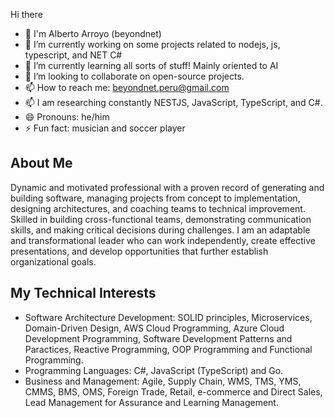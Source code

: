 Hi there

- 👋 I'm Alberto Arroyo (beyondnet)
- 🔭 I’m currently working on some projects related to nodejs, js, typescript, and NET C#
- 🌱 I’m currently learning all sorts of stuff! Mainly oriented to AI
- 👯 I’m looking to collaborate on open-source projects.
- 📫 How to reach me: beyondnet.peru@gmail.com
- 📫 I am researching constantly NESTJS, JavaScript, TypeScript, and C#.
- 😄 Pronouns: he/him
- ⚡ Fun fact: musician and soccer player

## About Me

Dynamic and motivated professional with a proven record of generating and building software, managing projects from concept to implementation, designing architectures, and coaching teams to technical improvement. Skilled in building cross-functional teams, demonstrating communication skills, and making critical decisions during challenges. I am an adaptable and transformational leader who can work independently, create effective presentations, and develop opportunities that further establish organizational goals.

## My Technical Interests

- Software Architecture Development: SOLID principles, Microservices, Domain-Driven Design, AWS Cloud Programming, Azure Cloud Development Programming, Software Development Patterns and Paractices, Reactive Programming, OOP Programming and Functional Programming.
- Programming Languages: C#, JavaScript (TypeScript) and Go.
- Business and Management: Agile, Supply Chain, WMS, TMS, YMS, CMMS, BMS, OMS, Foreign Trade, Retail, e-commerce and Direct Sales, Lead Management for Assurance and Learning Management.
